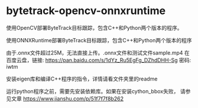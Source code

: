 # bytetrack-opencv-onnxruntime
使用OpenCV部署ByteTrack目标跟踪，包含C++和Python两个版本的程序。


使用ONNXRuntime部署ByteTrack目标跟踪，包含C++和Python两个版本的程序

由于.onnx文件超过25M，无法直接上传。.onnx文件和测试文件sample.mp4
在百度云盘，链接: https://pan.baidu.com/s/1dYz_Ru5EgFg_DZhdDHH-Sg  密码: iwtm

安装eigen库和编译C++程序的指令，详情请看文件夹里的readme

运行python程序之前，需要先安装依赖库。如果在安装cython_bbox失败，
请参见文章 https://www.jianshu.com/p/51f7f7f8b262
